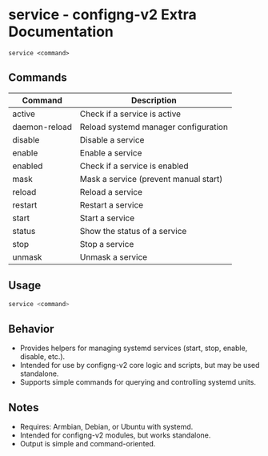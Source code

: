 # service - configng-v2 Extra Documentation

```
service <command>
```

## Commands

| Command         | Description                                         |
|-----------------|-----------------------------------------------------|
| active          | Check if a service is active                        |
| daemon-reload   | Reload systemd manager configuration                |
| disable         | Disable a service                                   |
| enable          | Enable a service                                    |
| enabled         | Check if a service is enabled                       |
| mask            | Mask a service (prevent manual start)               |
| reload          | Reload a service                                    |
| restart         | Restart a service                                   |
| start           | Start a service                                     |
| status          | Show the status of a service                        |
| stop            | Stop a service                                      |
| unmask          | Unmask a service                                    |

## Usage

```bash
service <command>
```

## Behavior

- Provides helpers for managing systemd services (start, stop, enable, disable, etc.).
- Intended for use by configng-v2 core logic and scripts, but may be used standalone.
- Supports simple commands for querying and controlling systemd units.

## Notes

- Requires: Armbian, Debian, or Ubuntu with systemd.
- Intended for configng-v2 modules, but works standalone.
- Output is simple and command-oriented.